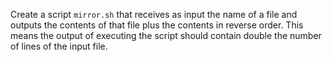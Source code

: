 Create a script `mirror.sh` that receives as input the name of a file and outputs the contents of that file plus the contents in reverse order. This means the output of executing the script should contain double the number of lines of the input file.
